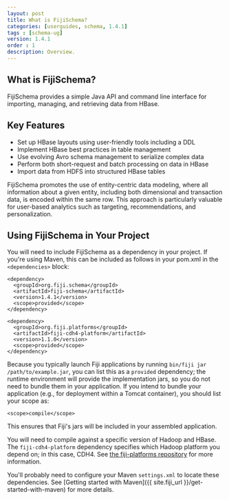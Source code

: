 ```yaml
---
layout: post
title: What is FijiSchema?
categories: [userguides, schema, 1.4.1]
tags : [schema-ug]
version: 1.4.1
order : 1
description: Overview.
---
```


## What is FijiSchema?

FijiSchema provides a simple Java API and command line interface for
importing, managing, and retrieving data from HBase.


## Key Features

- Set up HBase layouts using user-friendly tools including a DDL
- Implement HBase best practices in table management
- Use evolving Avro schema management to serialize complex data
- Perform both short-request and batch processing on data in HBase
- Import data from HDFS into structured HBase tables

FijiSchema promotes the use of entity-centric data modeling, where
all information about a given entity, including both dimensional and
transaction data, is encoded within the same row. This approach is
particularly valuable for user-based analytics such as targeting,
recommendations, and personalization.

## Using FijiSchema in Your Project

You will need to include FijiSchema as a dependency in your project.
If you're using Maven, this can be included as follows in your 
pom.xml in the `<dependencies>` block:

    <dependency>
      <groupId>org.fiji.schema</groupId>
      <artifactId>fiji-schema</artifactId>
      <version>1.4.1</version>
      <scope>provided</scope>
    </dependency>

    <dependency>
      <groupId>org.fiji.platforms</groupId>
      <artifactId>fiji-cdh4-platform</artifactId>
      <version>1.1.0</version>
      <scope>provided</scope>
    </dependency>

Because you typically launch Fiji applications by running `bin/fiji jar
/path/to/example.jar`, you can list this as a `provided` dependency; the runtime
environment will provide the implementation jars, so you do not need to bundle them in
your application. If you intend to bundle your application (e.g., for deployment within a
Tomcat container), you should list your scope as:

    <scope>compile</scope>

This ensures that Fiji's jars will be included in your assembled application.

You will need to compile against a specific version of Hadoop and HBase.
The `fiji-cdh4-platform` dependency specifies which Hadoop platform you depend on; in this
case, CDH4. See [the fiji-platforms repository](https://github.com/fijiproject/fiji-platforms)
for more information.

You'll probably need to configure your Maven `settings.xml` to locate these dependencies.
See [Getting started with Maven]({{ site.fiji_url }}/get-started-with-maven)
for more details.

